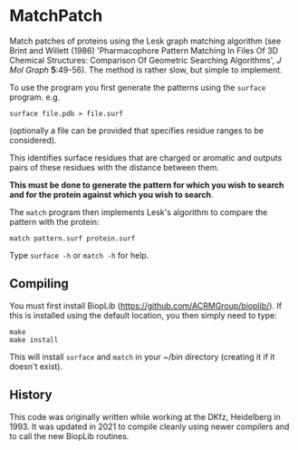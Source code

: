 MatchPatch
==========

Match patches of proteins using the Lesk graph matching algorithm (see
Brint and Willett (1986) 'Pharmacophore Pattern Matching In Files Of
3D Chemical Structures: Comparison Of Geometric Searching Algorithms',
*J Mol Graph* **5**:49-56). The method is rather slow, but simple to
implement.

To use the program you first generate the patterns using the `surface`
program. e.g.

```
surface file.pdb > file.surf
```

(optionally a file can be provided that specifies residue ranges to be
considered).

This identifies surface residues that are charged or aromatic and
outputs pairs of these residues with the distance between them.

**This must be done to generate the pattern for which you wish to search and for the protein against which you wish to search**.

The `match` program then implements Lesk's algorithm to compare the
pattern with the protein:

```
match pattern.surf protein.surf
```

Type `surface -h` or `match -h` for help.

Compiling
---------

You must first install BiopLib
(https://github.com/ACRMGroup/bioplib/). If this is installed using
the default location, you then simply need to type:

```
make
make install
```

This will install `surface` and `match` in your ~/bin directory
(creating it if it doesn't exist).


History
-------

This code was originally written while working at the DKfz, Heidelberg
in 1993. It was updated in 2021 to compile cleanly using newer compilers
and to call the new BiopLib routines.
